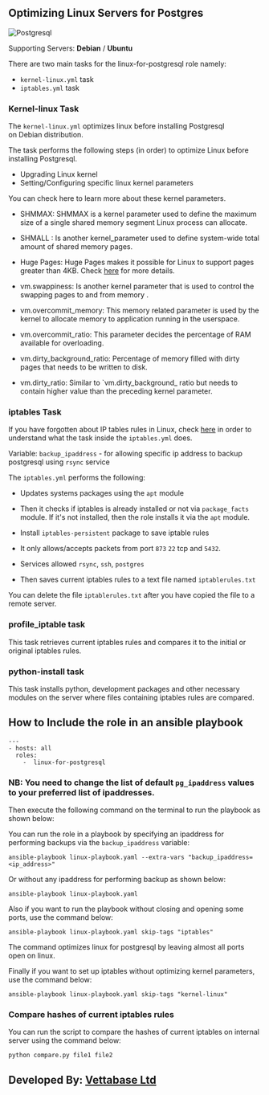 ## Optimizing Linux Servers for Postgres   

![Postgresql](https://www.bing.com/images/blob?bcid=RKbKXw6n7m8CRA)  

Supporting Servers: **Debian** /  **Ubuntu**

There are two main tasks for the linux-for-postgresql
role namely:

- `kernel-linux.yml` task
- `iptables.yml` task

### Kernel-linux Task

The `kernel-linux.yml` optimizes linux before installing Postgresql  
on Debian distribution.

The task performs the following steps (in order) 
to optimize Linux before installing Postgresql.

- Upgrading Linux kernel 
- Setting/Configuring specific linux kernel parameters

You can check here to learn more about these kernel
parameters. 

- SHMMAX: SHMMAX is a kernel parameter 
used to define the maximum size of a single shared
memory segment Linux process can allocate.

- SHMALL : Is another kernel_parameter used to
define system-wide total amount of shared memory
pages.

- Huge Pages: Huge Pages makes it possible for 
Linux to support pages greater than 4KB. Check
[here](https://help.ubuntu.com/community/KVM%20-%20Using%20Hugepages) for more details.

- vm.swappiness: Is another kernel parameter that
is used to control the swapping pages to and from memory 
. 

- vm.overcommit_memory: This memory related parameter is
used by the kernel to allocate memory to application 
running in the userspace.

- vm.overcommit_ratio: This parameter decides the
percentage of RAM available for overloading.

- vm.dirty_background_ratio: Percentage of memory
filled with dirty pages that needs to be written to
disk.  

- vm.dirty_ratio: Similar to `vm.dirty_background_
ratio but needs to contain higher value than the 
preceding kernel parameter.

### iptables Task

If you have forgotten about IP tables rules in Linux,
check [here](https://linux.die.net/man/8/iptables) in order to understand what the task inside the `iptables.yml`  does.  

Variable: `backup_ipaddress` - for allowing specific ip address to backup postgresql using `rsync` service

The `iptables.yml` performs the following:

- Updates systems packages using the `apt` module

-  Then it checks if iptables is already installed 
or not via `package_facts` module. If it's not
installed, then the role installs it via the 
`apt` module. 

- Install `iptables-persistent` package to save iptable rules

- It only allows/accepts packets from port `873` `22` tcp and `5432`. 

- Services allowed `rsync`, `ssh`, `postgres`  

- Then saves current iptables rules to a text file named `iptablerules.txt`  

You can delete the file `iptablerules.txt` after you have copied the file to a remote server.

### profile_iptable task

This task retrieves current iptables rules and compares it to the initial or original iptables rules.  

### python-install task 

This task installs python, development packages and other necessary modules on the server where files containing iptables rules are compared.
 
## How to Include the role in an ansible playbook

```
--- 
- hosts: all 
  roles: 
    -  linux-for-postgresql
```

### NB: You need to change the list of default `pg_ipaddress` values to your preferred list of ipaddresses.

Then execute the following command on the terminal
to run the playbook as shown below:

 You can run the role in a playbook by specifying an ipaddress for performing backups via the `backup_ipaddress` variable:
 
`ansible-playbook linux-playbook.yaml --extra-vars "backup_ipaddress=<ip_address>"`  

 Or without any ipaddress for performing backup as shown below: 
 
`ansible-playbook linux-playbook.yaml`  

Also if you want to run the playbook without closing and opening some ports, use the command below:  

`ansible-playbook linux-playbook.yaml skip-tags "iptables"`

The command optimizes linux for postgresql by leaving almost all ports open on linux.    

Finally if you want to set up iptables without optimizing kernel parameters, use the command below: 

`ansible-playbook linux-playbook.yaml skip-tags "kernel-linux"`  

### Compare hashes of current iptables rules

You can run the script to compare the hashes of current iptables on internal server using the command below: 

`python compare.py file1 file2`

## Developed By: [Vettabase Ltd](vettabase.com)
